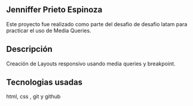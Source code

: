 Jenniffer Prieto Espinoza
----
Este proyecto fue realizado como parte del desafio de desafio latam para practicar el uso de Media Queries.

Descripción
----
Creación de Layouts responsivo usando media queries y breakpoint.

Tecnologias usadas
----
html, css , git y github